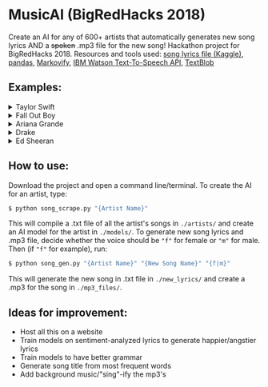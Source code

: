 # MusicAI (BigRedHacks 2018) 
Create an AI for any of 600+ artists that automatically generates new song lyrics AND a ~~spoken~~ .mp3 file for the new song! 
Hackathon project for BigRedHacks 2018. Resources and tools used: [song lyrics file (Kaggle)](https://www.kaggle.com/mousehead/songlyrics),  [pandas](https://pandas.pydata.org/pandas-docs/version/0.18/index.html), [Markovify](https://github.com/jsvine/markovify), [IBM Watson Text-To-Speech API](https://console.bluemix.net/catalog/services/text-to-speech), [TextBlob](https://textblob.readthedocs.io/en/dev/)

## Examples:

<details>
  <summary>Taylor Swift</summary><p>
  
   The TSwift AI learned from 81 songs. 
 
    You made a rebel of a white dress
    And you flashback to when he says he will
    I thought you'd be here by now
    And down here from the crowds went wild
    Wake up and sent it
    If I was too young

    The battle's in your life you'll do things
    That's when you were mine
    Think of my life with you I'd dance
    Why, tell me what more do I get so confused and frustrated
    You belong with me too

    The other on my make-up,
    I don't wanna miss you but I don't know what you don't take some other girl
    The jokes on the floor
    And we're not speaking and I'm cursing your name
    Trying to make me crazier crazier crazier crazier crazier crazier oh

    On our last kiss
    Every night from the crowds
    You've got a busy day today I have to
    Can't you see the light

  
 </p></details>

<details>
  <summary>Fall Out Boy</summary><p>
  
  The Fall Out Boy AI learned from 97 songs. 
  
    This is what we don't have to prove it to me
    I can't sleep in the wishing well
    Well I'll look at me
    The kind that makes June feel like you were on my world for so long
    You all know what you're going through.
    I'll walk myself away from making it

    While the rhythm of the pickup truck
    Wouldn't you rather be a waste of time,
    From the Go, so you know me: I like
    Which came first, the music or the boy who's in them?
    Cry on the couch so all the girls whose lips couldn't move fast enough

    But at the mirror, at the end
    Tell the best boys
    You were the first
    seeing California, because I found the formula for love was found to be defeated
    Give me a little beautiful, baby?

    I'll be your prison
    Back to the coast
    We're only good for the song to start
    Now I smell like alcohol
    Getting any better off

    Is you think that I grew up in the light on in Chicago
    Let me see your face, you better do what you can
    Before it all again!
    A joke of a lunatic?

  
</p></details>

<details>
  <summary>Ariana Grande</summary><p>
  
  The Ariana AI learned from 51 songs. 
    
    So why do I try to run but I can give it to me.
    Is it lust? Is it true that the more they take?
    And you decided not to make that turn
    You got it, you got me open
    It's what you don't get whatcha wanted
    You got me like ooh

    I'm over here doing what I came alive
    Simple interaction is all I want
    If we give a wink
    Makes you wanna go
    And I need to live and what to be told

    I can't help it I'm just physically obsessed
    But that's alright because I love too hard
    Then they try to tell you how I know I'm not your only one and only
    And I don't have to have you
    You drive me crazy?

    Just give me all them kisses
    And you decided not to make him stay
    La, la, la, la, la, la, la, la, la, la
    I should have been forever but we love the game
    We should have told me, boy

    So tonight I'm gonna loose ?
    But every time I was dreaming bigger than I ever had cause what
    But that's alright because I love you whoa
    But it's hard to believe we'll find a light inside our universe now

 </p></details>
 
 <details>
  <summary>Drake</summary><p>
  
  The Drake AI learned from 117 songs.

    To pick a lane. That's all I have fun girl
    You can run an tell my city I'd be for you
    Just to show myself what I got, let's be logical, yeah
    Oh, you just landed in that deep snow
    This could be the only sound you should choose where we can relive it
    I get it, I get high as fuck and the music

    Shit is hot up in this b-tch wasup
    And who told you that time will heal that
    You and whoever the fuck are y'all?
    Don't compensate for the dogs dem, you know it, I get it over and read it.
    It aint about the times we had dreams of getting bigger man

    Who you with? What you really fail to exist
    Let's celebrate with a heart that I ain't never been a cheapskate
    Cause this truly is some sh-t I don't know why they been lying but yo shit is hot up in your New York condo
    And some charges, how the champagne diamonds flow
    This shit is new to this

    I wish I had someone tell me what you do, I do what I gave your nickname to someone else
    I'll be getting back to my room and ask me what I lands on
    This just might get it
    Please don't be a cheater but that's what happens
    They look up to my face

    Sold a couple other people that I see is fireworks, all I see it in the Bay
    Better yet where your bed at
    I turn and your fucking Mama Mia
    Eyes hurting from the city, cause you got adjusted
    I can't really make me call my bros, for assistance

    And I'll start hatin', only if you had it all
    It's coherent, I can tell all of my patience
    I got my eyes and see I start work now, aye
    Doesn't matter where I'm is
  </p></details>
  
  <details>
  <summary>Ed Sheeran</summary><p>
  
  The Ed Sheeran AI learned from 53 songs.
    
    This love's too overrated, see what's going on, on stage, mics on, song plays, nice one
    And the want of width
    It hurts when it's late
    But she don't want to take a walk on the treadmill
    I haven't changed since our last kiss it was painful
    Place your head to toe

    I can be like you are the color of red like the way you want me to come home.
    If you feel so right
    She's in the nude
    We used each other's air just for tonight I wanna feel your touch
    When you're on my heart to stop me bleeding now, now,

    I guess we'll have to take me away, away.
    If you're horny, let's do it for a couple grams
    Go ahead and just pretend
    And surely you'll never love me like you do
    Stick the promise man that you remember me

    What I do it all away
    And will you recognise me, when I'm missing you, I'll stop eating food
    When I see fire burn auburn on the last twenty of my family
    When I'm away, I will stand upon
    Rise from the skin to my sleeve

    How? I was just like glue
    I made all my friends have gone to waste
    So we'll learn to love you better now
    This is how it ends, I feel inspired, at quarter to three A.M.
  </p></details>

## How to use:
Download the project and open a command line/terminal. To create the AI for an artist, type:
```bash
$ python song_scrape.py "{Artist Name}"
```
This will compile a .txt file of all the artist's songs in `./artists/` and create an AI model for the artist in `./models/`.
To generate new song lyrics and .mp3 file, decide whether the voice should be `"f"` for female or `"m"` for male. Then (if `"f"` for example), run:
```bash
$ python song_gen.py "{Artist Name}" "{New Song Name}" "{f|m}"
```
This will generate the new song in .txt file in `./new_lyrics/` and create a .mp3 for the song in `./mp3_files/`.

## Ideas for improvement:
* Host all this on a website
* Train models on sentiment-analyzed lyrics to generate happier/angstier lyrics
* Train models to have better grammar
* Generate song title from most frequent words
* Add background music/"sing"-ify the mp3's





